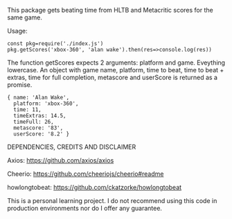 This package gets beating time from HLTB and Metacritic scores for the same game.

Usage:
```
const pkg=require('./index.js')
pkg.getScores('xbox-360', 'alan wake').then(res=>console.log(res))
```

The function getScores expects 2 arguments: platform and game. Eveything lowercase. An object with game name, platform, time to beat, time to beat + extras, time for full completion, metascore and userScore is returned as a promise.

```
{ name: 'Alan Wake',
  platform: 'xbox-360',
  time: 11,
  timeExtras: 14.5,
  timeFull: 26,
  metascore: '83',
  userScore: '8.2' }
```

DEPENDENCIES, CREDITS AND DISCLAIMER

Axios: https://github.com/axios/axios

Cheerio: https://github.com/cheeriojs/cheerio#readme

howlongtobeat: https://github.com/ckatzorke/howlongtobeat

This is a personal learning project. I do not recommend using this code in production environments nor do I offer any guarantee. 
